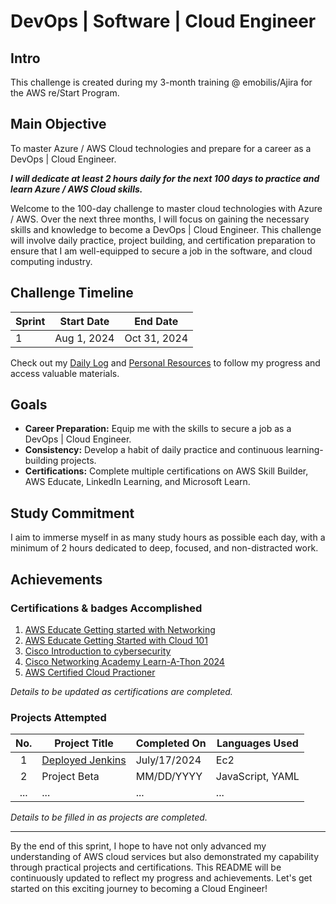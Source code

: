 # DevOps | Software | Cloud Engineer

## Intro

This challenge is created during my 3-month training @ emobilis/Ajira for the AWS re/Start Program.

## Main Objective

To master Azure / AWS Cloud technologies and prepare for a career as a DevOps | Cloud Engineer.

***I will dedicate at least 2 hours daily for the next 100 days to practice and learn Azure / AWS Cloud skills.***

Welcome to the 100-day challenge to master cloud technologies with Azure / AWS. Over the next three months, I will focus on gaining the necessary skills and knowledge to become a DevOps | Cloud Engineer. This challenge will involve daily practice, project building, and certification preparation to ensure that I am well-equipped to secure a job in the software, and cloud computing industry.

## Challenge Timeline

| Sprint | Start Date | End Date |
| ------ | ---------- | -------- |
| 1      | Aug 1, 2024 | Oct 31, 2024 |

Check out my [Daily Log](https://github.com/0tieno/100DaysOfCloud/blob/main/logs.md) and [Personal Resources](https://github.com/0tieno/30DaysOfCloud/blob/main/Resources.md) to follow my progress and access valuable materials.

## Goals

- **Career Preparation:** Equip me with the skills to secure a job as a DevOps | Cloud Engineer.
- **Consistency:** Develop a habit of daily practice and continuous learning-building projects.
- **Certifications:** Complete multiple certifications on AWS Skill Builder, AWS Educate, LinkedIn Learning, and Microsoft Learn.

## Study Commitment

I aim to immerse myself in as many study hours as possible each day, with a minimum of 2 hours dedicated to deep, focused, and non-distracted work.

## Achievements

### Certifications & badges Accomplished

1. [AWS Educate Getting started with Networking](https://www.credly.com/badges/52bdc675-a065-46c3-a50a-e1782d7e7e34/public_url)
2. [AWS Educate Getting Started with Cloud 101](https://www.credly.com/badges/6a6bd8cf-9918-4154-b848-c4cac011d495/public_url)
3. [Cisco Introduction to cybersecurity](https://www.credly.com/badges/98c93fa4-ef87-48e5-b1f8-96445cbc3096/public_url)
4. [Cisco Networking Academy Learn-A-Thon 2024](https://www.credly.com/badges/a88bde45-6453-421a-9468-7f3ba49dfa9a/public_url)
5. [AWS Certified Cloud Practioner](https://www.linkedin.com/posts/ronney-otieno_forever-aws-cloudcomputing-activity-7233166937462063104-YDjb?utm_source=share&utm_medium=member_desktop)

*Details to be updated as certifications are completed.*

### Projects Attempted

| No. | Project Title | Completed On | Languages Used |
| :-: | ------------- | ------------ | -------------- |
| 1   | [Deployed Jenkins](https://github.com/0tieno/30DaysOfCloud/blob/main/images/jenkinsDeployed.png) | July/17/2024   | Ec2   |
| 2   | Project Beta  | MM/DD/YYYY   | JavaScript, YAML|
| ... | ...           | ...          | ...            |

*Details to be filled in as projects are completed.*

---

By the end of this sprint, I hope to have not only advanced my understanding of AWS cloud services but also demonstrated my capability through practical projects and certifications. This README will be continuously updated to reflect my progress and achievements. Let's get started on this exciting journey to becoming a Cloud Engineer!
